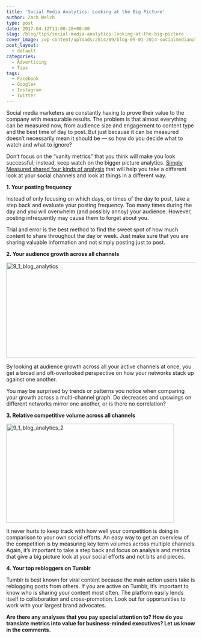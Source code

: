 ```yaml
---
title: 'Social Media Analytics: Looking at the Big Picture'
author: Zach Welch
type: post
date: 2017-04-12T11:00:28+00:00
slug: /blog/tips/social-media-analytics-looking-at-the-big-picture
cover_image: /wp-content/uploads/2014/09/blog-09-01-2014-socialmedianalyticslookingatthebigpicture.jpg
post_layout:
  - default
categories:
  - Advertising
  - Tips
tags:
  - Facebook
  - Google+
  - Instagram
  - Twitter
---
```


Social media marketers are constantly having to prove their value to the company with measurable results. The problem is that almost everything can be measured now, from audience size and engagement to content type and the best time of day to post. But just because it can be measured doesn’t necessarily mean it should be &#8212; so how do you decide what to watch and what to ignore?

Don’t focus on the “vanity metrics” that you think will make you look successful; instead, keep watch on the bigger picture analytics. [Simply Measured shared four kinds of analysis][1] that will help you take a different look at your social channels and look at things in a different way.

**1. Your posting frequency**

Instead of only focusing on which days, or times of the day to post, take a step back and evaluate your posting frequency. Too many times during the day and you will overwhelm (and possibly annoy) your audience. However, posting infrequently may cause them to forget about you.

Trial and error is the best method to find the sweet spot of how much content to share throughout the day or week. Just make sure that you are sharing valuable information and not simply posting just to post.

**2. Your audience growth across all channels**

[<img class="aligncenter size-full wp-image-810" src="http://localhost/brandglue/old-website/wp-content/uploads/2014/08/Screen-Shot-2014-06-26-at-11.18.25-AM.png" alt="9_1_blog_analytics" width="606" height="255" srcset="http://localhost/brandglue/old-website/wp-content/uploads/2014/08/Screen-Shot-2014-06-26-at-11.18.25-AM.png 606w, http://localhost/brandglue/old-website/wp-content/uploads/2014/08/Screen-Shot-2014-06-26-at-11.18.25-AM-300x126.png 300w, http://localhost/brandglue/old-website/wp-content/uploads/2014/08/Screen-Shot-2014-06-26-at-11.18.25-AM-180x75.png 180w" sizes="(max-width: 606px) 100vw, 606px" />][2]

By looking at audience growth across all your active channels at once, you get a broad and oft-overlooked perspective on how your networks stack up against one another.

You may be surprised by trends or patterns you notice when comparing your growth across a multi-channel graph. Do decreases and upswings on different networks mirror one another, or is there no correlation?

**3. Relative competitive volume across all channels**

[<img class="aligncenter size-full wp-image-811" src="http://localhost/brandglue/old-website/wp-content/uploads/2014/08/Screen-Shot-2014-06-26-at-11.29.05-AM.png" alt="9_1_blog_analytics_2" width="446" height="263" srcset="http://localhost/brandglue/old-website/wp-content/uploads/2014/08/Screen-Shot-2014-06-26-at-11.29.05-AM.png 446w, http://localhost/brandglue/old-website/wp-content/uploads/2014/08/Screen-Shot-2014-06-26-at-11.29.05-AM-300x176.png 300w, http://localhost/brandglue/old-website/wp-content/uploads/2014/08/Screen-Shot-2014-06-26-at-11.29.05-AM-180x106.png 180w" sizes="(max-width: 446px) 100vw, 446px" />][3]

It never hurts to keep track with how well your competition is doing in comparison to your own social efforts. An easy way to get an overview of the competition is by measuring key term volumes across multiple channels. Again, it’s important to take a step back and focus on analysis and metrics that give a big picture look at your social efforts and not bits and pieces.

**4. Your top rebloggers on Tumblr**

Tumblr is best known for viral content because the main action users take is reblogging posts from others. If you are active on Tumblr, it’s important to know who is sharing your content most often. The platform easily lends itself to collaboration and cross-promotion. Look out for opportunities to work with your largest brand advocates.

**Are there any analyses that you pay special attention to? How do you translate metrics into value for business-minded executives? Let us know in the comments.**

[1]: http://simplymeasured.com/blog/2014/06/27/4-overlooked-types-of-social-media-analysis/
[2]: http://localhost/brandglue/old-website/wp-content/uploads/2014/08/Screen-Shot-2014-06-26-at-11.18.25-AM.png
[3]: http://localhost/brandglue/old-website/wp-content/uploads/2014/08/Screen-Shot-2014-06-26-at-11.29.05-AM.png
